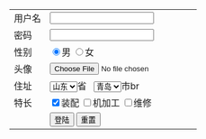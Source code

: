 <html>
  <head>
    <title>登陆.html</title>
  </head>
  <body>
    <form name="user" action="#" method="get">
       <table  align="center">
          <tr>
             <td>用户名</td>
             <td>
                <input type="text" name="username" id="username"/>
            </td>
          </tr>
          <tr>
             <td>密码</td>
             <td>
                <input type="password" name='pwd' id="pwd"/>
            </td>
          </tr>
          <tr>
             <td>性别</td>
             <td>
                <input type="radio" name="name" checked="checked"/>男
                <input type="radio" name="name"/>女
            </td>
          </tr>
            <tr>
                <td>头像</td>
                <td>
                    <input class="btn-file" type="file" name="file" />
                </td>
            </tr>
          <tr>
             <td>住址</td>
             <td>
                <select>
                   <option value='山东' selected="selected">山东</option>
                   <option >广西</option>
                   <option>北京</option>
                </select>省&nbsp;&nbsp;
                <select>
                   <option>青岛</option>                    <option>柳州</option>                   <option>北京</option>                </select>市br
            </td>
          </tr>
          <tr>
             <td>特长</td>
             <td>
                <input type="checkbox" name="sport" checked="checked"/>装配
                <input type="checkbox" name="basketball"/>机加工
                <input type="checkbox" name="volleyball"/>维修
            </td>
          </tr>
<!--           <tr>
             <td>备注信息</td>
             <td>
                <textarea rows="15" cols="50"></textarea>
            </td>
          </tr> -->
          <tr>
             <td></td>
             <td>
                <input type="submit" id="id" value="登陆" onclick="return sub()"/>
                    <script><!--检查用户名 密码-->
                    function sub(){
                        var username=document.getElementById("username").value
                        var pwd=document.getElementById("username").value
                        alert("用户名: "+username+" "+"密码: "+pwd);
                    }
                    </script>
                <input type="reset" name="reset" value="重置"/>
            </td>
          </tr>
       </table>
    </form>
  </body>
</html>
